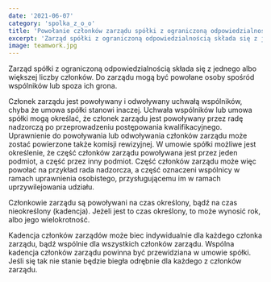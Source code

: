 ```yaml
---
date: '2021-06-07'
category: 'spolka_z_o_o'
title: 'Powołanie członków zarządu spółki z ograniczoną odpowiedzialnością. '
excerpt: 'Zarząd spółki z ograniczoną odpowiedzialnością składa się z jednego albo większej liczby członków.'
image: teamwork.jpg
---
```


Zarząd spółki z ograniczoną odpowiedzialnością składa się z jednego albo większej liczby członków. Do zarządu mogą być powołane osoby spośród wspólników lub spoza ich grona.

Członek zarządu jest powoływany i odwoływany uchwałą wspólników, chyba że umowa spółki stanowi inaczej. Uchwała wspólników lub umowa spółki mogą określać, że członek zarządu jest powoływany przez radę nadzorczą po przeprowadzeniu postępowania kwalifikacyjnego. Uprawnienie do powoływania lub odwoływania członków zarządu może zostać powierzone także komisji rewizyjnej. W umowie spółki możliwe jest określenie, że część członków zarządu powoływana jest przez jeden podmiot, a część przez inny podmiot. Część członków zarządu może więc powołać na przykład rada nadzorcza, a część oznaczeni wspólnicy w ramach uprawnienia osobistego, przysługującemu im w ramach uprzywilejowania udziału.

Członkowie zarządu są powoływani na czas określony, bądź na czas nieokreślony (kadencja). Jeżeli jest to czas określony, to może wynosić rok, albo jego wielokrotność. 

Kadencja członków zarządów może biec indywidualnie dla każdego członka zarządu, bądź wspólnie dla wszystkich członków zarządu. Wspólna kadencja członków zarządu powinna być przewidziana w umowie spółki. Jeśli się tak nie stanie będzie biegła odrębnie dla każdego z członków zarządu. 



